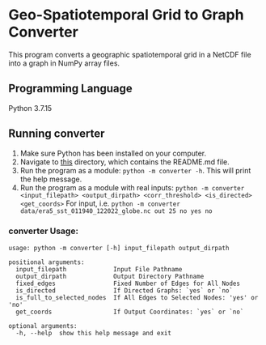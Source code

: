 # Geo-Spatiotemporal Grid to Graph Converter

This program converts a geographic spatiotemporal grid in a NetCDF file into a graph in NumPy array files.

## Programming Language

Python 3.7.15

## Running converter

1. Make sure Python has been installed on your computer.
2. Navigate to [this](.) directory, which contains the README.md file.
3. Run the program as a module: `python -m converter -h`. This will print the help message.
4. Run the program as a module with real inputs: `python -m converter <input_filepath> <output_dirpath> <corr_threshold> <is_directed> <get_coords>`
   For input, i.e. `python -m converter data/era5_sst_011940_122022_globe.nc out 25 no yes no`

### converter Usage:

```commandline
usage: python -m converter [-h] input_filepath output_dirpath

positional arguments:
  input_filepath             Input File Pathname
  output_dirpath             Output Directory Pathname
  fixed_edges                Fixed Number of Edges for All Nodes
  is_directed                If Directed Graphs: `yes` or `no`
  is_full_to_selected_nodes  If All Edges to Selected Nodes: 'yes' or 'no'
  get_coords                 If Output Coordinates: `yes` or `no`

optional arguments:
  -h, --help  show this help message and exit
```